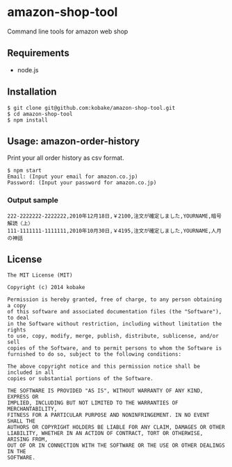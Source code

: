 amazon-shop-tool
================

Command line tools for amazon web shop


Requirements
------------
- node.js


Installation
------------

	$ git clone git@github.com:kobake/amazon-shop-tool.git
	$ cd amazon-shop-tool
	$ npm install


Usage: amazon-order-history
---------------------------
Print your all order history as csv format.

	$ npm start
	Email: (Input your email for amazon.co.jp)
	Password: (Input your password for amazon.co.jp)


### Output sample

	222-2222222-2222222,2010年12月18日,￥2100,注文が確定しました,YOURNAME,暗号解読〈上〉
	111-1111111-1111111,2010年10月30日,￥4195,注文が確定しました,YOURNAME,人月の神話


License
-------
    The MIT License (MIT)
    
    Copyright (c) 2014 kobake
    
    Permission is hereby granted, free of charge, to any person obtaining a copy
    of this software and associated documentation files (the "Software"), to deal
    in the Software without restriction, including without limitation the rights
    to use, copy, modify, merge, publish, distribute, sublicense, and/or sell
    copies of the Software, and to permit persons to whom the Software is
    furnished to do so, subject to the following conditions:
    
    The above copyright notice and this permission notice shall be included in all
    copies or substantial portions of the Software.
    
    THE SOFTWARE IS PROVIDED "AS IS", WITHOUT WARRANTY OF ANY KIND, EXPRESS OR
    IMPLIED, INCLUDING BUT NOT LIMITED TO THE WARRANTIES OF MERCHANTABILITY,
    FITNESS FOR A PARTICULAR PURPOSE AND NONINFRINGEMENT. IN NO EVENT SHALL THE
    AUTHORS OR COPYRIGHT HOLDERS BE LIABLE FOR ANY CLAIM, DAMAGES OR OTHER
    LIABILITY, WHETHER IN AN ACTION OF CONTRACT, TORT OR OTHERWISE, ARISING FROM,
    OUT OF OR IN CONNECTION WITH THE SOFTWARE OR THE USE OR OTHER DEALINGS IN THE
    SOFTWARE.
